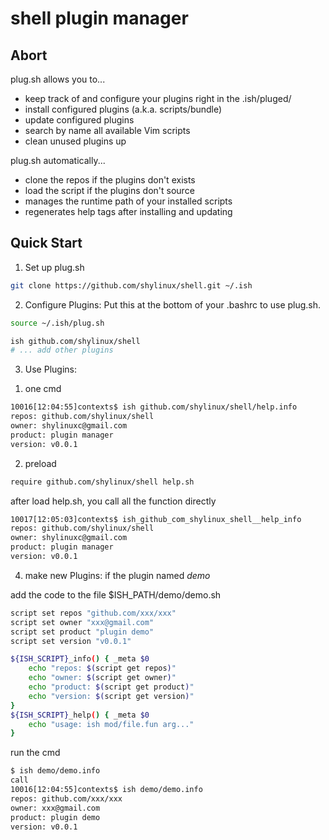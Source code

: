 # shell plugin manager

## Abort

plug.sh allows you to...

- keep track of and configure your plugins right in the .ish/pluged/
- install configured plugins (a.k.a. scripts/bundle)
- update configured plugins
- search by name all available Vim scripts
- clean unused plugins up

plug.sh automatically...

- clone the repos if the plugins don't exists
- load the script if the plugins don't source
- manages the runtime path of your installed scripts
- regenerates help tags after installing and updating

## Quick Start
1. Set up plug.sh

```sh
git clone https://github.com/shylinux/shell.git ~/.ish
```

2. Configure Plugins:
Put this at the bottom of your .bashrc to use plug.sh.
```sh
source ~/.ish/plug.sh

ish github.com/shylinux/shell
# ... add other plugins
```

3. Use Plugins:
1) one cmd
```sh
10016[12:04:55]contexts$ ish github.com/shylinux/shell/help.info
repos: github.com/shylinux/shell
owner: shylinuxc@gmail.com
product: plugin manager
version: v0.0.1

```

2) preload
```sh
require github.com/shylinux/shell help.sh
```

after load help.sh, you call all the function directly
```sh
10017[12:05:03]contexts$ ish_github_com_shylinux_shell__help_info
repos: github.com/shylinux/shell
owner: shylinuxc@gmail.com
product: plugin manager
version: v0.0.1

```

4. make new Plugins:
if the plugin named *demo*

add the code to the file $ISH_PATH/demo/demo.sh
```sh
script set repos "github.com/xxx/xxx"
script set owner "xxx@gmail.com"
script set product "plugin demo"
script set version "v0.0.1"

${ISH_SCRIPT}_info() { _meta $0
    echo "repos: $(script get repos)"
    echo "owner: $(script get owner)"
    echo "product: $(script get product)"
    echo "version: $(script get version)"
}
${ISH_SCRIPT}_help() { _meta $0
    echo "usage: ish mod/file.fun arg..."
}
```

run the cmd
```sh
$ ish demo/demo.info
call
10016[12:04:55]contexts$ ish demo/demo.info
repos: github.com/xxx/xxx
owner: xxx@gmail.com
product: plugin demo
version: v0.0.1
```
